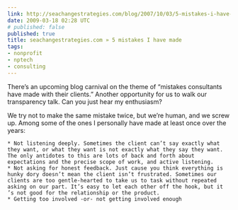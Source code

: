 ```yaml
---
link: http://seachangestrategies.com/blog/2007/10/03/5-mistakes-i-have-made/
date: 2009-03-18 02:28 UTC
# published: false
published: true
title: seachangestrategies.com » 5 mistakes I have made
tags:
- nonprofit
- nptech
- consulting
---
```


There’s an upcoming blog carnival on the theme of “mistakes consultants have made with their clients.” Another opportunity for us to walk our transparency talk. Can you just hear my enthusiasm?

We try not to make the same mistake twice, but we’re human, and we screw up. Among some of the ones I personally have made at least once over the years:

    * Not listening deeply. Sometimes the client can’t say exactly what they want, or what they want is not exactly what they say they want. The only antidotes to this are lots of back and forth about expectations and the precise scope of work, and active listening.
    * Not asking for honest feedback. Just cause you think everything is hunky dory doesn’t mean the client isn’t frustrated. Sometimes our clients are too gentle-hearted to take us to task without repeated asking on our part. It’s easy to let each other off the hook, but it ’s not good for the relationship or the product.
    * Getting too involved -or- not getting involved enough
